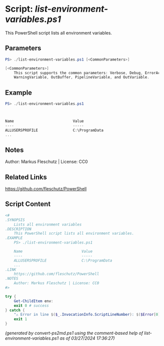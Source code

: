Script: *list-environment-variables.ps1*
========================

This PowerShell script lists all environment variables.

Parameters
----------
```powershell
PS> ./list-environment-variables.ps1 [<CommonParameters>]

[<CommonParameters>]
    This script supports the common parameters: Verbose, Debug, ErrorAction, ErrorVariable, WarningAction, 
    WarningVariable, OutBuffer, PipelineVariable, and OutVariable.
```

Example
-------
```powershell
PS> ./list-environment-variables.ps1



Name                           Value
----                           -----
ALLUSERSPROFILE                C:\ProgramData
...

```

Notes
-----
Author: Markus Fleschutz | License: CC0

Related Links
-------------
https://github.com/fleschutz/PowerShell

Script Content
--------------
```powershell
<#
.SYNOPSIS
	Lists all environment variables
.DESCRIPTION
	This PowerShell script lists all environment variables.
.EXAMPLE
	PS> ./list-environment-variables.ps1

	Name                           Value
	----                           -----
	ALLUSERSPROFILE                C:\ProgramData
	...
.LINK
	https://github.com/fleschutz/PowerShell
.NOTES
	Author: Markus Fleschutz | License: CC0
#>

try {
	Get-ChildItem env:
	exit 0 # success
} catch {
	"⚠️ Error in line $($_.InvocationInfo.ScriptLineNumber): $($Error[0])"
	exit 1
}
```

*(generated by convert-ps2md.ps1 using the comment-based help of list-environment-variables.ps1 as of 03/27/2024 17:36:27)*
